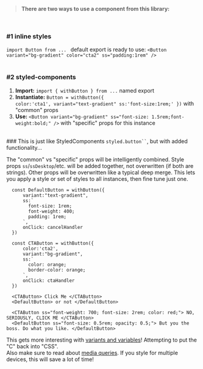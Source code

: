 > **There are two ways to use a component from this library:**

<br />

### #1 inline styles

`import Button from ... ` default export is ready to use: `<Button variant="bg-gradient" color="cta2" ss="padding:1rem" />`  
 <br />

### #2 styled-components

1. **Import:** `import { withButton } from ...` named export
2. **Instantiate:** <code>Button = withButton({ color:'cta1', variant="text-gradient" ss:'font-size:1rem;' })</code> with "common" props
3. **Use:** `<Button variant="bg-gradient" ss="font-size: 1.5rem;font-weight:bold;" />` with "specific" props for this instance

<br />
### This is just like StyledComponents <code>styled.button``</code>, but with added functionality...

The "common" vs "specific" props will be intelligently combined. Style props `ss`/`ssDesktop`/etc. will be added together, not overwritten (if both are strings). Other props will be overwritten like a typical deep merge. This lets you apply a style or set of styles to all instances, then fine tune just one.

```
  const DefaultButton = withButton({
      variant:"text-gradient",
      ss:`
        font-size: 1rem;
        font-weight: 400;
        padding: 1rem;
      `,
      onClick: cancelHandler
  })

  const CTAButton = withButton({
      color:'cta2',
      variant:"bg-gradient",
      ss:`
        color: orange;
        border-color: orange;
      `,
      onClick: ctaHandler
  })

  <CTAButton> Click Me </CTAButton>
  <DefaultButton> or not </DefaultButton>

  <CTAButton ss="font-weight: 700; font-size: 2rem; color: red;"> NO, SERIOUSLY, CLICK ME </CTAButton>
  <DefaultButton ss="font-size: 0.5rem; opacity: 0.5;"> But you the boss. Do what you like. </DefaultButton>

```

This gets more interesting with [variants and variables](#)! Attempting to put the "C" back into "CSS".  
Also make sure to read about [media queries](#). If you style for multiple devices, this will save a lot of time!
